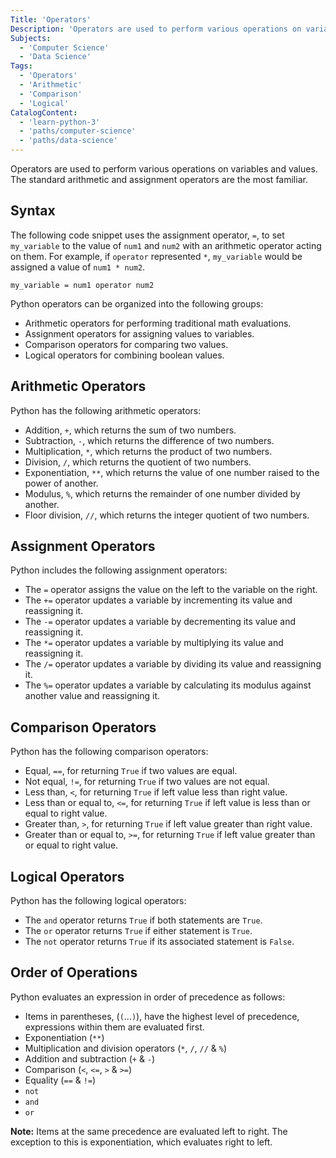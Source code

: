 ```yaml
---
Title: 'Operators'
Description: 'Operators are used to perform various operations on variables and values.'
Subjects:
  - 'Computer Science'
  - 'Data Science'
Tags:
  - 'Operators'
  - 'Arithmetic'
  - 'Comparison'
  - 'Logical'
CatalogContent:
  - 'learn-python-3'
  - 'paths/computer-science'
  - 'paths/data-science'
---
```


Operators are used to perform various operations on variables and values. The standard arithmetic and assignment operators are the most familiar.

## Syntax

The following code snippet uses the assignment operator, `=`, to set `my_variable` to the value of `num1` and `num2` with an arithmetic operator acting on them. For example, if `operator` represented `*`, `my_variable` would be assigned a value of `num1 * num2`.

```pseudo
my_variable = num1 operator num2
```

Python operators can be organized into the following groups:

- Arithmetic operators for performing traditional math evaluations.
- Assignment operators for assigning values to variables.
- Comparison operators for comparing two values.
- Logical operators for combining boolean values.

## Arithmetic Operators

Python has the following arithmetic operators:

- Addition, `+`, which returns the sum of two numbers.
- Subtraction, `-`, which returns the difference of two numbers.
- Multiplication, `*`, which returns the product of two numbers.
- Division, `/`, which returns the quotient of two numbers.
- Exponentiation, `**`, which returns the value of one number raised to the power of another.
- Modulus, `%`, which returns the remainder of one number divided by another.
- Floor division, `//`, which returns the integer quotient of two numbers.

## Assignment Operators

Python includes the following assignment operators:

- The `=` operator assigns the value on the left to the variable on the right.
- The `+=` operator updates a variable by incrementing its value and reassigning it.
- The `-=` operator updates a variable by decrementing its value and reassigning it.
- The `*=` operator updates a variable by multiplying its value and reassigning it.
- The `/=` operator updates a variable by dividing its value and reassigning it.
- The `%=` operator updates a variable by calculating its modulus against another value and reassigning it.

## Comparison Operators

Python has the following comparison operators:

- Equal, `==`, for returning `True` if two values are equal.
- Not equal, `!=`, for returning `True` if two values are not equal.
- Less than, `<`, for returning `True` if left value less than right value.
- Less than or equal to, `<=`, for returning `True` if left value is less than or equal to right value.
- Greater than, `>`, for returning `True` if left value greater than right value.
- Greater than or equal to, `>=`, for returning `True` if left value greater than or equal to right value.

## Logical Operators

Python has the following logical operators:

- The `and` operator returns `True` if both statements are `True`.
- The `or` operator returns `True` if either statement is `True`.
- The `not` operator returns `True` if its associated statement is `False`.

## Order of Operations

Python evaluates an expression in order of precedence as follows:

- Items in parentheses, (`(`...`)`), have the highest level of precedence, expressions within them are evaluated first.
- Exponentiation (`**`)
- Multiplication and division operators (`*`, `/`, `//` & `%`)
- Addition and subtraction (`+` & `-`)
- Comparison (`<`, `<=`, `>` & `>=`)
- Equality (`==` & `!=`)
- `not`
- `and`
- `or`

**Note:** Items at the same precedence are evaluated left to right. The exception to this is exponentiation, which evaluates right to left.
